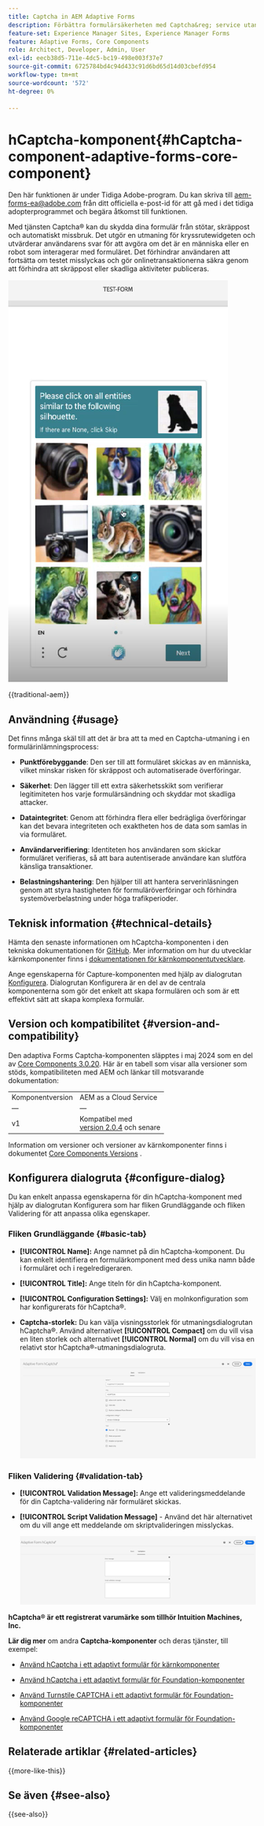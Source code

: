 ```yaml
---
title: Captcha in AEM Adaptive Forms
description: Förbättra formulärsäkerheten med Captcha&reg; service utan problem. Stegvisa anvisningar inifrån!
feature-set: Experience Manager Sites, Experience Manager Forms
feature: Adaptive Forms, Core Components
role: Architect, Developer, Admin, User
exl-id: eecb38d5-711e-4dc5-bc19-498e003f37e7
source-git-commit: 6725784bd4c94d433c91d6bd65d14d03cbefd954
workflow-type: tm+mt
source-wordcount: '572'
ht-degree: 0%

---
```



# hCaptcha-komponent{#hCaptcha-component-adaptive-forms-core-component}

<span class="preview"> Den här funktionen är under Tidiga Adobe-program. Du kan skriva till aem-forms-ea@adobe.com från ditt officiella e-post-id för att gå med i det tidiga adopterprogrammet och begära åtkomst till funktionen. </span>

Med tjänsten Captcha® kan du skydda dina formulär från stötar, skräppost och automatiskt missbruk. Det utgör en utmaning för kryssrutewidgeten och utvärderar användarens svar för att avgöra om det är en människa eller en robot som interagerar med formuläret. Det förhindrar användaren att fortsätta om testet misslyckas och gör onlinetransaktionerna säkra genom att förhindra att skräppost eller skadliga aktiviteter publiceras.

![hCaptcha®](/help/adaptive-forms/assets/hCaptcha-challenge.png)

{{traditional-aem}}

## Användning {#usage}

Det finns många skäl till att det är bra att ta med en Captcha-utmaning i en formulärinlämningsprocess:

- **Punktförebyggande**: Den ser till att formuläret skickas av en människa, vilket minskar risken för skräppost och automatiserade överföringar.

- **Säkerhet**: Den lägger till ett extra säkerhetsskikt som verifierar legitimiteten hos varje formulärsändning och skyddar mot skadliga attacker.

- **Dataintegritet**: Genom att förhindra flera eller bedrägliga överföringar kan det bevara integriteten och exaktheten hos de data som samlas in via formuläret.

- **Användarverifiering**: Identiteten hos användaren som skickar formuläret verifieras, så att bara autentiserade användare kan slutföra känsliga transaktioner.

- **Belastningshantering**: Den hjälper till att hantera serverinläsningen genom att styra hastigheten för formuläröverföringar och förhindra systemöverbelastning under höga trafikperioder.

## Teknisk information {#technical-details}

Hämta den senaste informationen om hCaptcha-komponenten i den tekniska dokumentationen för [GitHub](https://github.com/adobe/aem-core-forms-components/blob/master/ui.af.apps/src/main/content/jcr_root/apps/core/fd/components/form/hCaptcha/v1/hCaptcha/README.md). Mer information om hur du utvecklar kärnkomponenter finns i [dokumentationen för kärnkomponentutvecklare](/help/developing/overview.md).

Ange egenskaperna för Capture-komponenten med hjälp av dialogrutan [Konfigurera](#configure-dialog). Dialogrutan Konfigurera är en del av de centrala komponenterna som gör det enkelt att skapa formulären och som är ett effektivt sätt att skapa komplexa formulär.

## Version och kompatibilitet {#version-and-compatibility}


Den adaptiva Forms Captcha-komponenten släpptes i maj 2024 som en del av [Core Components 3.0.20](https://github.com/adobe/aem-core-forms-components/commit/a4cb97131ffad47137a8f5f173401128a1cf3491). Här är en tabell som visar alla versioner som stöds, kompatibiliteten med AEM och länkar till motsvarande dokumentation:

|  |  |
|---|---|
| Komponentversion | AEM as a Cloud Service |
| — | — |
| v1 | Kompatibel med <br>[version 2.0.4](/help/adaptive-forms/version.md) och senare | Kompatibel | Kompatibel |

Information om versioner och versioner av kärnkomponenter finns i dokumentet [Core Components Versions](/help/adaptive-forms/version.md) .

## Konfigurera dialogruta {#configure-dialog}

Du kan enkelt anpassa egenskaperna för din hCaptcha-komponent med hjälp av dialogrutan Konfigurera som har fliken Grundläggande och fliken Validering för att anpassa olika egenskaper.

### Fliken Grundläggande {#basic-tab}

- **[!UICONTROL Name]:** Ange namnet på din hCaptcha-komponent. Du kan enkelt identifiera en formulärkomponent med dess unika namn både i formuläret och i regelredigeraren.
- **[!UICONTROL Title]:** Ange titeln för din hCaptcha-komponent.
- **[!UICONTROL Configuration Settings]:** Välj en molnkonfiguration som har konfigurerats för hCaptcha®.
- **Captcha-storlek:** Du kan välja visningsstorlek för utmaningsdialogrutan hCaptcha®. Använd alternativet **[!UICONTROL Compact]** om du vill visa en liten storlek och alternativet **[!UICONTROL Normal]** om du vill visa en relativt stor hCaptcha®-utmaningsdialogruta.<!-- or **[!UICONTROL Invisible]** to validate hCaptcha&reg; without explicitly rendering the checkbox widget on the user interface. -->

  ![hCaptcha Basic Tab](/help/adaptive-forms/assets/hcaptcha-basic.png)

### Fliken Validering {#validation-tab}

- **[!UICONTROL Validation Message]:** Ange ett valideringsmeddelande för din Captcha-validering när formuläret skickas.
- **[!UICONTROL Script Validation Message]** - Använd det här alternativet om du vill ange ett meddelande om skriptvalideringen misslyckas.

  ![hCaptcha-valideringsflik](/help/adaptive-forms/assets/hcaptcha-validation-tab.png)

**hCaptcha® är ett registrerat varumärke som tillhör Intuition Machines, Inc.**

**Lär dig mer** om andra **Captcha-komponenter** och deras tjänster, till exempel:

- [Använd hCaptcha i ett adaptivt formulär för kärnkomponenter](https://experienceleague.adobe.com/sv/docs/experience-manager-cloud-service/content/forms/adaptive-forms-authoring/authoring-adaptive-forms-core-components/create-an-adaptive-form-on-forms-cs/integrate-adaptive-forms-hcaptcha-core-components)

- [Använd hCaptcha i ett adaptivt formulär för Foundation-komponenter](https://experienceleague.adobe.com/sv/docs/experience-manager-cloud-service/content/forms/adaptive-forms-authoring/authoring-adaptive-forms-foundation-components/add-components-to-an-adaptive-form/integrate-adaptive-forms-hcaptcha)

- [Använd Turnstile CAPTCHA i ett adaptivt formulär för Foundation-komponenter](https://experienceleague.adobe.com/sv/docs/experience-manager-cloud-service/content/forms/adaptive-forms-authoring/authoring-adaptive-forms-foundation-components/add-components-to-an-adaptive-form/integrate-adaptive-forms-turnstile)

- [Använd Google reCAPTCHA i ett adaptivt formulär för Foundation-komponenter](https://experienceleague.adobe.com/sv/docs/experience-manager-cloud-service/content/forms/adaptive-forms-authoring/authoring-adaptive-forms-core-components/create-an-adaptive-form-on-forms-cs/captcha-adaptive-forms-core-components)

## Relaterade artiklar {#related-articles}

{{more-like-this}}

## Se även {#see-also}

{{see-also}}
